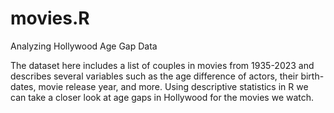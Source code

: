 # movies.R
Analyzing Hollywood Age Gap Data

The dataset here includes a list of couples in movies from 1935-2023 and describes several variables such as the age difference of actors, their birth-dates, movie release year, and more. Using descriptive statistics in R we can take a closer look at age gaps in Hollywood for the movies we watch.

